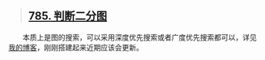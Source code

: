 > ## [785. 判断二分图](https://leetcode-cn.com/problems/is-graph-bipartite/)
&emsp;&emsp;本质上是图的搜索，可以采用深度优先搜索或者广度优先搜索都可以，详见 [我的博客](https://singleplus.gitee.io/blog/)，刚刚搭建起来近期应该会更新。